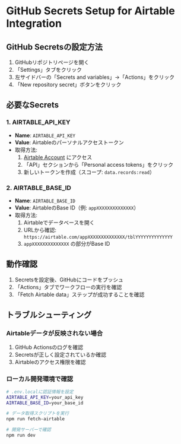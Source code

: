 # GitHub Secrets Setup for Airtable Integration

## GitHub Secretsの設定方法

1. GitHubリポジトリページを開く
2. 「Settings」タブをクリック
3. 左サイドバーの「Secrets and variables」→「Actions」をクリック
4. 「New repository secret」ボタンをクリック

## 必要なSecrets

### 1. AIRTABLE_API_KEY
- **Name**: `AIRTABLE_API_KEY`
- **Value**: Airtableのパーソナルアクセストークン
- 取得方法:
  1. [Airtable Account](https://airtable.com/account) にアクセス
  2. 「API」セクションから「Personal access tokens」をクリック
  3. 新しいトークンを作成（スコープ: `data.records:read`）

### 2. AIRTABLE_BASE_ID
- **Name**: `AIRTABLE_BASE_ID`
- **Value**: AirtableのBase ID（例: `appXXXXXXXXXXXXXX`）
- 取得方法:
  1. Airtableでデータベースを開く
  2. URLから確認: `https://airtable.com/appXXXXXXXXXXXXXX/tblYYYYYYYYYYYYYY`
  3. `appXXXXXXXXXXXXXX` の部分がBase ID

## 動作確認

1. Secretsを設定後、GitHubにコードをプッシュ
2. 「Actions」タブでワークフローの実行を確認
3. 「Fetch Airtable data」ステップが成功することを確認

## トラブルシューティング

### Airtableデータが反映されない場合
1. GitHub Actionsのログを確認
2. Secretsが正しく設定されているか確認
3. Airtableのアクセス権限を確認

### ローカル開発環境で確認
```bash
# .env.localに認証情報を設定
AIRTABLE_API_KEY=your_api_key
AIRTABLE_BASE_ID=your_base_id

# データ取得スクリプトを実行
npm run fetch-airtable

# 開発サーバーで確認
npm run dev
```